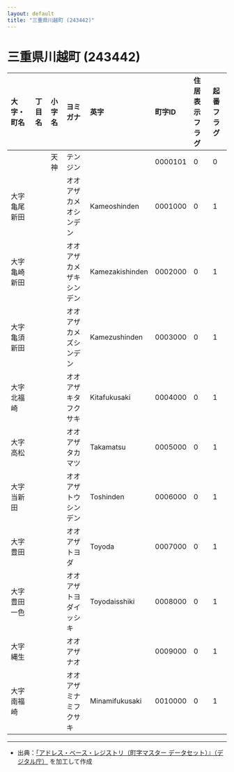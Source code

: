 ```yaml
---
layout: default
title: "三重県川越町 (243442)"
---
```


# 三重県川越町 (243442)

| 大字・町名 | 丁目名 | 小字名 | ヨミガナ | 英字 | 町字ID | 住居表示フラグ | 起番フラグ |
|:---|:---|:---|:---|:---|:---|:---|:---|
|  |  | 天神 | テンジン |  | 0000101 | 0 | 0 |
| 大字亀尾新田 |  |  | オオアザカメオシンデン | Kameoshinden | 0001000 | 0 | 1 |
| 大字亀崎新田 |  |  | オオアザカメザキシンデン | Kamezakishinden | 0002000 | 0 | 1 |
| 大字亀須新田 |  |  | オオアザカメズシンデン | Kamezushinden | 0003000 | 0 | 1 |
| 大字北福崎 |  |  | オオアザキタフクサキ | Kitafukusaki | 0004000 | 0 | 1 |
| 大字高松 |  |  | オオアザタカマツ | Takamatsu | 0005000 | 0 | 1 |
| 大字当新田 |  |  | オオアザトウシンデン | Toshinden | 0006000 | 0 | 1 |
| 大字豊田 |  |  | オオアザトヨダ | Toyoda | 0007000 | 0 | 1 |
| 大字豊田一色 |  |  | オオアザトヨダイッシキ | Toyodaisshiki | 0008000 | 0 | 1 |
| 大字縄生 |  |  | オオアザナオ |  | 0009000 | 0 | 1 |
| 大字南福崎 |  |  | オオアザミナミフクサキ | Minamifukusaki | 0010000 | 0 | 1 |

---

- 出典：[「アドレス・ベース・レジストリ（町字マスター データセット）』（デジタル庁）](https://www.digital.go.jp/policies/base_registry_address/) を加工して作成
